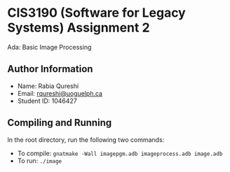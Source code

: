 # CIS3190 (Software for Legacy Systems) Assignment 2

Ada: Basic Image Processing

## Author Information

* Name: Rabia Qureshi
* Email: rqureshi@uoguelph.ca
* Student ID: 1046427

## Compiling and Running

In the root directory, run the following two commands:
* To compile: `gnatmake -Wall imagepgm.adb imageprocess.adb image.adb`
* To run: `./image`
